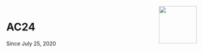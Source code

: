 <img align="right" width="100" heght="100" src="https://avatars.githubusercontent.com/u/68747247">

# AC24

Since July 25, 2020
